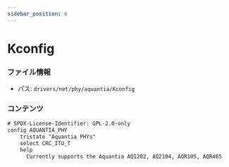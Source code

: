```yaml
---
sidebar_position: 6
---
```

# Kconfig

### ファイル情報

- パス: `drivers/net/phy/aquantia/Kconfig`

### コンテンツ

```txt
# SPDX-License-Identifier: GPL-2.0-only
config AQUANTIA_PHY
	tristate "Aquantia PHYs"
	select CRC_ITU_T
	help
	  Currently supports the Aquantia AQ1202, AQ2104, AQR105, AQR405

```
